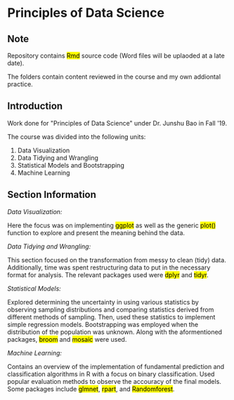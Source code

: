 # Principles of Data Science

## Note

Repository contains <mark>Rmd</mark> source code (Word files will be uplaoded at a late date).

The folders contain content reviewed in the course and my own addiontal practice.

## Introduction

Work done for "Principles of Data Science" under Dr. Junshu Bao in Fall '19.

The course was divided into the following units:

1. Data Visualization
2. Data Tidying and Wrangling
3. Statistical Models and Bootstrapping
4. Machine Learning

## Section Information

_Data Visualization:_

Here the focus was on implementing <mark>ggplot</mark> as well as the generic <mark>plot()</mark>
function to explore and present the meaning behind the data.

_Data Tidying and Wrangling:_

This section focused on the transformation from messy to clean (tidy) data. Additionally,
time was spent restructuring data to put in the necessary format for analysis. The relevant packages
used were <mark>dplyr</mark> and <mark>tidyr</mark>.

_Statistical Models:_

Explored determining the uncertainty in using various statistics by observing sampling distributions and comparing statistics derived from different methods of sampling. Then, used these statistics to implement simple regression models. Bootstrapping was employed when the distribution of the population was unknown. Along with the aformentioned packages, <mark>broom</mark> and <mark>mosaic</mark> were used.

_Machine Learning:_

Contains an overview of the implementation of fundamental prediction and classification algorithms in R with a focus on binary classification. Used popular evaluation methods to observe the accouracy of the final models. Some packages include <mark>glmnet</mark>, <mark>rpart</mark>, and <mark>Randomforest</mark>.

